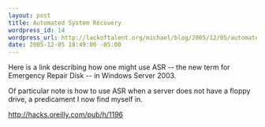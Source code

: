 ```yaml
--- 
layout: post
title: Automated System Recovery
wordpress_id: 14
wordpress_url: http://lackoftalent.org/michael/blog/2005/12/05/automated-system-recovery/
date: 2005-12-05 18:49:00 -05:00
---
```

Here is a link describing how one might use ASR -- the new term for Emergency Repair Disk -- in Windows Server 2003.

Of particular note is how to use ASR when a server does not have a floppy drive, a predicament I now find myself in.

http://hacks.oreilly.com/pub/h/1196
